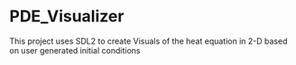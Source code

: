 # PDE_Visualizer
This project uses SDL2 to create Visuals of the heat equation in 2-D based on user generated initial conditions
